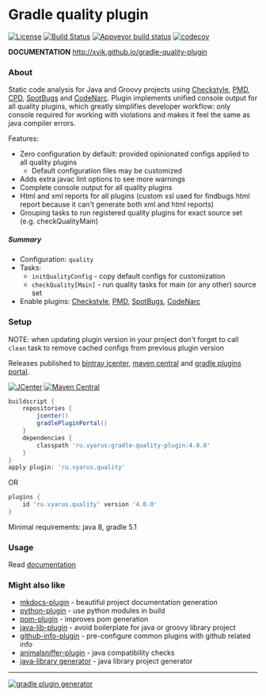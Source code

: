 # Gradle quality plugin
[![License](https://img.shields.io/badge/license-MIT-blue.svg?style=flat)](http://www.opensource.org/licenses/MIT)
[![Build Status](https://img.shields.io/travis/xvik/gradle-quality-plugin.svg)](https://travis-ci.org/xvik/gradle-quality-plugin)
[![Appveyor build status](https://ci.appveyor.com/api/projects/status/github/xvik/gradle-quality-plugin?svg=true)](https://ci.appveyor.com/project/xvik/gradle-quality-plugin)
[![codecov](https://codecov.io/gh/xvik/gradle-quality-plugin/branch/master/graph/badge.svg)](https://codecov.io/gh/xvik/gradle-quality-plugin)

**DOCUMENTATION** http://xvik.github.io/gradle-quality-plugin

### About

Static code analysis for Java and Groovy projects using [Checkstyle](https://checkstyle.sourceforge.io/), 
[PMD](https://pmd.github.io/), [CPD](https://pmd.github.io/), [SpotBugs](https://spotbugs.github.io/) 
and [CodeNarc](http://codenarc.sourceforge.net/).
Plugin implements unified console output for all quality plugins, which greatly simplifies developer workflow: 
only console required for working with violations and makes it feel the same as java compiler errors.

Features:
* Zero configuration by default: provided opinionated configs applied to all quality plugins
    - Default configuration files may be customized
* Adds extra javac lint options to see more warnings
* Complete console output for all quality plugins
* Html and xml reports for all plugins (custom xsl used for findbugs html report because it can't generate both xml and html reports)
* Grouping tasks to run registered quality plugins for exact source set (e.g. checkQualityMain)

##### Summary

* Configuration: `quality`
* Tasks:
    - `initQualityConfig` - copy default configs for customization 
    - `checkQuality[Main]` - run quality tasks for main (or any other) source set       
* Enable plugins: [Checkstyle](https://docs.gradle.org/current/userguide/checkstyle_plugin.html),
[PMD](https://docs.gradle.org/current/userguide/pmd_plugin.html),
[SpotBugs](http://spotbugs.readthedocs.io/en/latest/gradle.html),
[CodeNarc](https://docs.gradle.org/current/userguide/codenarc_plugin.html)


### Setup

NOTE: when updating plugin version in your project don't forget to call `clean` task to remove cached configs from previous plugin version

Releases published to [bintray jcenter](https://bintray.com/vyarus/xvik/gradle-quality-plugin/), 
[maven central](https://maven-badges.herokuapp.com/maven-central/ru.vyarus/gradle-quality-plugin) and 
[gradle plugins portal](https://plugins.gradle.org/plugin/ru.vyarus.quality).

[![JCenter](https://img.shields.io/bintray/v/vyarus/xvik/gradle-quality-plugin.svg?label=jcenter)](https://bintray.com/vyarus/xvik/gradle-quality-plugin/_latestVersion)
[![Maven Central](https://img.shields.io/maven-central/v/ru.vyarus/gradle-quality-plugin.svg)](https://maven-badges.herokuapp.com/maven-central/ru.vyarus/gradle-quality-plugin)

```groovy
buildscript {
    repositories {
        jcenter()
        gradlePluginPortal()
    }
    dependencies {
        classpath 'ru.vyarus:gradle-quality-plugin:4.0.0'
    }
}
apply plugin: 'ru.vyarus.quality'
```

OR

```groovy
plugins {
    id 'ru.vyarus.quality' version '4.0.0'
}
```

Minimal requirements: java 8, gradle 5.1 

### Usage

Read [documentation](http://xvik.github.io/gradle-quality-plugin)

### Might also like

* [mkdocs-plugin](https://github.com/xvik/gradle-mkdocs-plugin) - beautiful project documentation generation
* [python-plugin](https://github.com/xvik/gradle-use-python-plugin) - use python modules in build
* [pom-plugin](https://github.com/xvik/gradle-pom-plugin) - improves pom generation
* [java-lib-plugin](https://github.com/xvik/gradle-java-lib-plugin) - avoid boilerplate for java or groovy library project
* [github-info-plugin](https://github.com/xvik/gradle-github-info-plugin) - pre-configure common plugins with github related info
* [animalsniffer-plugin](https://github.com/xvik/gradle-animalsniffer-plugin) - java compatibility checks
* [java-library generator](https://github.com/xvik/generator-lib-java) - java library project generator

---
[![gradle plugin generator](http://img.shields.io/badge/Powered%20by-%20Gradle%20plugin%20generator-green.svg?style=flat-square)](https://github.com/xvik/generator-gradle-plugin)
